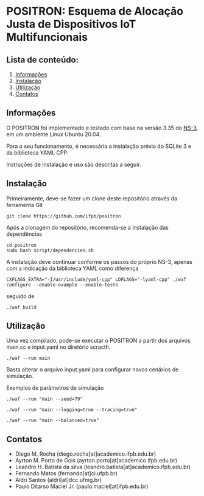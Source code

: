 
POSITRON: Esquema de Alocação Justa de Dispositivos IoT Multifuncionais
================================

## Lista de conteúdo:

1) [Informações](#informações)
2) [Instalação](#instalação)
3) [Utilização](#utilização)
4) [Contatos](#contatos)


## Informações

O POSITRON foi implementado e testado com base na versão 3.35 do [NS-3](https://www.nsnam.org), em um ambiente Linux Ubuntu 20.04.

Para o seu funcionamento, é necessária a instalação prévia do SQLite 3 e da biblioteca YAML CPP.

Instruções de instalação e uso são descritas a seguir.


## Instalação

Primeiramente, deve-se fazer um clone deste repositório através da ferramenta Git

```shell
git clone https://github.com/ifpb/positron
```

Após a clonagem do repositório, recomenda-se a instalação das dependências

```shell
cd positron 
sudo bash script/dependencies.sh
```

A instalação deve continuar conforme os passos do próprio NS-3, apenas com a indicação da biblioteca YAML como diferença

```shell
CXFLAGS_EXTRA="-I/usr/include/yaml-cpp" LDFLAGS="-lyaml-cpp" ./waf configure --enable-example --enable-tests
```

seguido de

```shell
./waf build
```

## Utilização

Uma vez compilado, pode-se executar o POSITRON a partir dos arquivos main.cc e input.yaml no diretório scracth.

```shell
./waf --run main 
```

Basta alterar o arquivo input.yaml para configurar novos cenários de simulação.

Exemplos de parâmetros de simulação

```shell
./waf --run "main --seed=79" 
```

```shell
./waf --run "main --logging=true --tracing=true"
```

```shell
./waf --run "main --balanced=true"
```

## Contatos

* Diego M. Rocha (diego.rocha[at]academico.ifpb.edu.br)
* Ayrton M. Porto de Gois (ayrton.porto[at]academico.ifpb.edu.br)
* Leandro H. Batista da silva (leandro.batista[at]academico.ifpb.edu.br)
* Fernando Matos (fernando[at]ci.ufpb.br)
* Aldri Santos (aldri[at]dcc.ufmg.br)
* Paulo Ditarso Maciel Jr. (paulo.maciel[at]ifpb.edu.br)

